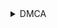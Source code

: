 <details>
 <summary>DMCA</summary>
 Flowflix DMCA

Flowflix, including its mobile application and website, operates in full compliance with all applicable copyright laws, including the Digital Millennium Copyright Act (DMCA). Flowflix provides a platform that enables the use of third-party extensions developed independently by external developers. These third-party extensions are offered “as-is” and Flowflix has no control over their code, functionality, or content.

Flowflix does not endorse, modify, or create the content provided by these third-party extensions, and any copyright infringement claims related to their content are outside of Flowflix’s control. Users are responsible for their own compliance with copyright laws and for reporting any alleged infringements through the appropriate channels, such as the hosting platform (e.g., GitHub) where the extensions reside.

Flowflix is committed to cooperating in good faith with copyright holders and will respond to legitimate concerns within the scope of its platform. However, Flowflix cannot be held liable for any alleged copyright infringement arising from the use of third-party extensions. The platform merely facilitates access to independent extensions and does not assume responsibility for their content or legality.

By using Flowflix, users acknowledge that third-party extensions are developed independently, and any issues concerning copyright violations should be addressed directly to the respective developers or hosting platforms. Flowflix remains dedicated to lawful operation, responsible platform management, and cooperation with copyright holders where feasible.
</details>
